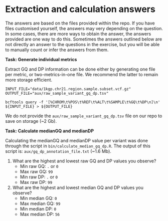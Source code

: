 # Extraction and calculation answers

The answers are based on the files provided within the repo. If you have files customised yourself, the answers may very depending on the question. In some cases, there are more ways to obtain the answer, the answers provided are one way to do this. Sometimes the answers outlined below are not directly an answer to the questions in the exercise, but you will be able to manually count or infer the answers from them.


**Task: Generate individual metrics**

Extract GQ and DP information can be done either by generating one file per metric, or two-metrics-in-one file. We recommend the latter to remain more storage efficient.

```
INPUT_FILE="data/1kgp.chr21.region.sample.subset.vcf.gz"
OUTPUT_FILE="aux/raw_sample_variant_gq_dp.tsv"

bcftools query -f '[%CHROM\t%POS\t%REF\t%ALT\t%SAMPLE\t%GQ\t%DP\n]\n' ${INPUT_FILE} > ${OUTPUT_FILE}
```
We do not provide the `aux/raw_sample_variant_gq_dp.tsv` file on our repo to save on storage (~2 Gb).

**Task: Calculate medianGQ and medianDP**

Calculating the medianGQ and medianDP value per variant was done through the script in `bin/calculate_median_gq_dp.R`. The output of this script is: `aux/gq_dp_annotation_file.txt` (~1.6 Mb).

1. What are the highest and lowest raw GQ and DP values you observe?
	- Min raw GQ: `.` or `0`
	- Max raw GQ: `99`
	- Min raw DP: `.` or `0`
	- Max raw DP: `99`
2. What are the highest and lowest median GQ and DP values you observe?
	- Min median GQ: `0`
	- Max median GQ: `99`
	- Min median DP: `0`
	- Max median DP: `56`

